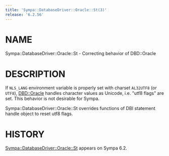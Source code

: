 ```yaml
---
title: 'Sympa::DatabaseDriver::Oracle::St(3)'
release: '6.2.56'
---
```


# NAME

Sympa::DatabaseDriver::Oracle::St - Correcting behavior of DBD::Oracle

# DESCRIPTION

If `NLS_LANG` environment variable is properly set with charset
`AL32UTF8` (or `UTF8`), [DBD::Oracle](https://metacpan.org/pod/DBD::Oracle) handles character values as
Unicode, i.e. "utf8 flags" are set.  This behavior is not desirable for Sympa.

Sympa::DatabaseDriver::Oracle::St overrides functions of DBI statement handle
object to reset utf8 flags.

# HISTORY

[Sympa::DatabaseDriver::Oracle::St](./Sympa-DatabaseDriver-Oracle-St.3.md) appears on Sympa 6.2.
